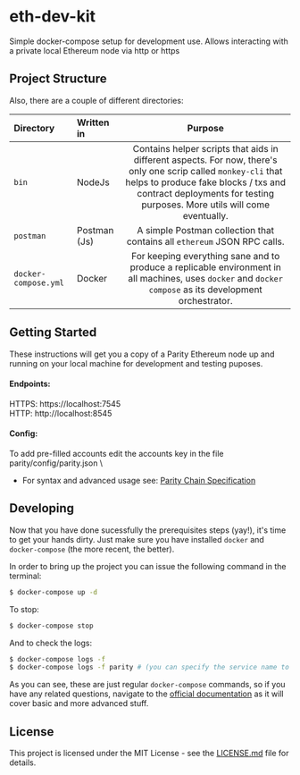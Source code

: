 # eth-dev-kit
Simple docker-compose setup for development use.  Allows interacting with a private local Ethereum node via http or https

## Project Structure

Also, there are a couple of different directories:

| Directory               | Written in          | Purpose                                                                                                                                                                                                                                    |
|:------------------------|:--------------------|:--------------------------------------------------------------------------------------------------------------------------------------------------------------------------------------------------------------------------------------------:|
| `bin`                   | NodeJs              | Contains helper scripts that aids in different aspects. For now, there's only one scrip called `monkey-cli` that helps to produce fake blocks / txs and contract deployments for testing purposes. More utils will come eventually.        |
| `postman`               | Postman (Js)        | A simple Postman collection that contains all `ethereum` JSON RPC calls.                                                                                                                                                                   |
| `docker-compose.yml`    | Docker              | For keeping everything sane and to produce a replicable environment in all machines, uses `docker` and `docker compose` as its development orchestrator.                                                                                 |

## Getting Started

These instructions will get you a copy of a Parity Ethereum node up and running on your local machine for development and testing puposes.

#### Endpoints:
HTTPS: https://localhost:7545 \
HTTP:  http://localhost:8545

#### Config:
To add pre-filled accounts edit the accounts key in the file parity/config/parity.json \
 - For syntax and advanced usage see: [Parity Chain Specification](https://wiki.parity.io/Chain-specification)

## Developing

Now that you have done sucessfully the prerequisites steps (yay!), it's time to get your hands dirty. Just make sure you have installed `docker` and `docker-compose` (the more recent, the better).

In order to bring up the project you can issue the following command in the terminal:

```sh
$ docker-compose up -d
```

To stop:

```sh
$ docker-compose stop
```
And to check the logs:

```sh
$ docker-compose logs -f
$ docker-compose logs -f parity # (you can specify the service name to gather specific logs also)
```

As you can see, these are just regular `docker-compose` commands, so if you have any related questions, navigate to the [official documentation](https://docs.docker.com/compose/) as it will cover basic and more advanced stuff.

## License

This project is licensed under the MIT License - see the [LICENSE.md](LICENSE.md) file for details.
